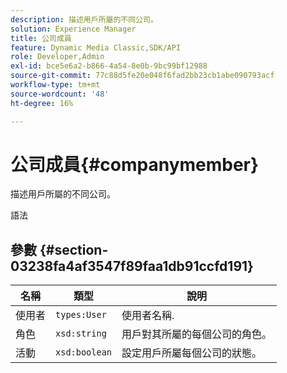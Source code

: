 ```yaml
---
description: 描述用戶所屬的不同公司。
solution: Experience Manager
title: 公司成員
feature: Dynamic Media Classic,SDK/API
role: Developer,Admin
exl-id: bce5e6a2-b866-4a54-8e0b-9bc99bf12988
source-git-commit: 77c88d5fe20e048f6fad2bb23cb1abe090793acf
workflow-type: tm+mt
source-wordcount: '48'
ht-degree: 16%

---
```


# 公司成員{#companymember}

描述用戶所屬的不同公司。

語法

## 參數 {#section-03238fa4af3547f89faa1db91ccfd191}

| 名稱 | 類型 | 說明 |
|---|---|---|
| 使用者 | `types:User` | 使用者名稱. |
| 角色 | `xsd:string` | 用戶對其所屬的每個公司的角色。 |
| 活動 | `xsd:boolean` | 設定用戶所屬每個公司的狀態。 |
